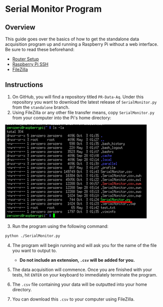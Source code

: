 # Serial Monitor Program
## Overview
This guide goes over the basics of how to get the standalone data acquisition program up and running a Raspberry Pi without a web interface. Be sure to read these beforehand:
- [Router Setup](./router-setup.md)
- [Raspberry Pi SSH](./raspberry-pi-ssh.md)
- [FileZilla](./filezilla.md)

## Instructions
1. On GitHub, you will find a repository titled `PR-Data-Aq`. Under this repository you want to download the latest release of `SerialMonitor.py` from the `standalone` branch.
2. Using FileZilla or any other file transfer means, copy `SerialMonitor.py` from your computer into the Pi's home directory:

![data-aq-list.png](../_static/images/data-aq/data-aq-list.png)
	
3. Run the program using the following command:
```bash
python ./SerialMonitor.py
```

4. The program will begin running and will ask you for the name of the file you want to output to.
	- **Do not include an extension, `.csv` will be added for you.**

6. The data acquisition will commence. Once you are finished with your tests, hit `ENTER` on your keyboard to immediately terminate the program.

7. The `.csv` file containing your data  will be outputted into your home directory.

8. You can download this `.csv` to your computer using FileZilla.